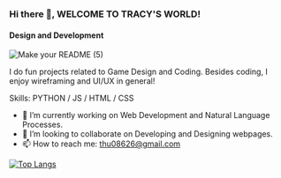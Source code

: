### Hi there 👋, WELCOME TO TRACY'S WORLD!
#### Design and Development

![Make your README (5)](https://github.com/user-attachments/assets/ce016af7-72ae-494e-9649-66d9ec792268)

I do fun projects related to Game Design and Coding. Besides coding, I enjoy wireframing and UI/UX in general!

Skills: PYTHON / JS / HTML / CSS

- 🔭 I’m currently working on Web Development and Natural Language Processes. 
- 👯 I’m looking to collaborate on Developing and Designing webpages. 
- 📫 How to reach me: thu08626@gmail.com 

[![Top Langs](https://github-readme-stats.vercel.app/api/top-langs/?username=TracyyT)](https://github.com/anuraghazra/github-readme-stats)
